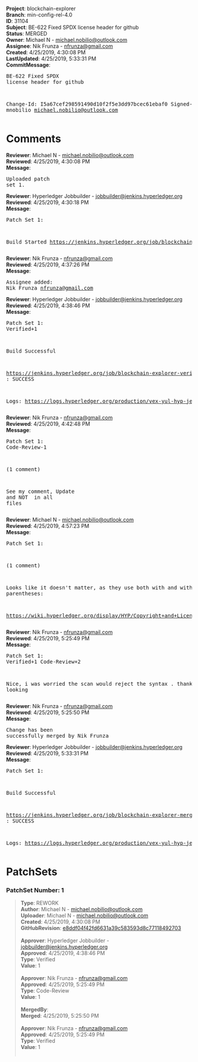 <strong>Project</strong>: blockchain-explorer<br><strong>Branch</strong>: min-config-rel-4.0<br><strong>ID</strong>: 31104<br><strong>Subject</strong>: BE-622 Fixed SPDX license header for github<br><strong>Status</strong>: MERGED<br><strong>Owner</strong>: Michael N - michael.nobilio@outlook.com<br><strong>Assignee</strong>: Nik Frunza - nfrunza@gmail.com<br><strong>Created</strong>: 4/25/2019, 4:30:08 PM<br><strong>LastUpdated</strong>: 4/25/2019, 5:33:31 PM<br><strong>CommitMessage</strong>:<br><pre>BE-622 Fixed SPDX license header for github

Change-Id: I5a67cef298591490d10f2f5e3dd97bcec61ebaf0
Signed-off-by: mnobilio <michael.nobilio@outlook.com>
</pre><h1>Comments</h1><strong>Reviewer</strong>: Michael N - michael.nobilio@outlook.com<br><strong>Reviewed</strong>: 4/25/2019, 4:30:08 PM<br><strong>Message</strong>: <pre>Uploaded patch set 1.</pre><strong>Reviewer</strong>: Hyperledger Jobbuilder - jobbuilder@jenkins.hyperledger.org<br><strong>Reviewed</strong>: 4/25/2019, 4:30:18 PM<br><strong>Message</strong>: <pre>Patch Set 1:

Build Started https://jenkins.hyperledger.org/job/blockchain-explorer-verify-x86_64/130/</pre><strong>Reviewer</strong>: Nik Frunza - nfrunza@gmail.com<br><strong>Reviewed</strong>: 4/25/2019, 4:37:26 PM<br><strong>Message</strong>: <pre>Assignee added: Nik Frunza <nfrunza@gmail.com></pre><strong>Reviewer</strong>: Hyperledger Jobbuilder - jobbuilder@jenkins.hyperledger.org<br><strong>Reviewed</strong>: 4/25/2019, 4:38:46 PM<br><strong>Message</strong>: <pre>Patch Set 1: Verified+1

Build Successful 

https://jenkins.hyperledger.org/job/blockchain-explorer-verify-x86_64/130/ : SUCCESS

Logs: https://logs.hyperledger.org/production/vex-yul-hyp-jenkins-3/blockchain-explorer-verify-x86_64/130</pre><strong>Reviewer</strong>: Nik Frunza - nfrunza@gmail.com<br><strong>Reviewed</strong>: 4/25/2019, 4:42:48 PM<br><strong>Message</strong>: <pre>Patch Set 1: Code-Review-1

(1 comment)

See my comment, Update <!-- SPDX-License-Identifier: CC-BY-4.0 -->
and NOT <!-- (SPDX-License-Identifier: CC-BY-4.0) --> 
in all files</pre><strong>Reviewer</strong>: Michael N - michael.nobilio@outlook.com<br><strong>Reviewed</strong>: 4/25/2019, 4:57:23 PM<br><strong>Message</strong>: <pre>Patch Set 1:

(1 comment)

Looks like it doesn't matter, as they use both with and without parentheses:

https://wiki.hyperledger.org/display/HYP/Copyright+and+License+Policy</pre><strong>Reviewer</strong>: Nik Frunza - nfrunza@gmail.com<br><strong>Reviewed</strong>: 4/25/2019, 5:25:49 PM<br><strong>Message</strong>: <pre>Patch Set 1: Verified+1 Code-Review+2

Nice, i was worried the scan would reject the syntax .
thanks for looking</pre><strong>Reviewer</strong>: Nik Frunza - nfrunza@gmail.com<br><strong>Reviewed</strong>: 4/25/2019, 5:25:50 PM<br><strong>Message</strong>: <pre>Change has been successfully merged by Nik Frunza</pre><strong>Reviewer</strong>: Hyperledger Jobbuilder - jobbuilder@jenkins.hyperledger.org<br><strong>Reviewed</strong>: 4/25/2019, 5:33:31 PM<br><strong>Message</strong>: <pre>Patch Set 1:

Build Successful 

https://jenkins.hyperledger.org/job/blockchain-explorer-merge-x86_64/71/ : SUCCESS

Logs: https://logs.hyperledger.org/production/vex-yul-hyp-jenkins-3/blockchain-explorer-merge-x86_64/71</pre><h1>PatchSets</h1><h3>PatchSet Number: 1</h3><blockquote><strong>Type</strong>: REWORK<br><strong>Author</strong>: Michael N - michael.nobilio@outlook.com<br><strong>Uploader</strong>: Michael N - michael.nobilio@outlook.com<br><strong>Created</strong>: 4/25/2019, 4:30:08 PM<br><strong>GitHubRevision</strong>: [e8ddf04f42fd6631a39c583593d8c77118492703](https://github.com/hyperledger/blockchain-explorer/commit/e8ddf04f42fd6631a39c583593d8c77118492703)<br><br><strong>Approver</strong>: Hyperledger Jobbuilder - jobbuilder@jenkins.hyperledger.org<br><strong>Approved</strong>: 4/25/2019, 4:38:46 PM<br><strong>Type</strong>: Verified<br><strong>Value</strong>: 1<br><br><strong>Approver</strong>: Nik Frunza - nfrunza@gmail.com<br><strong>Approved</strong>: 4/25/2019, 5:25:49 PM<br><strong>Type</strong>: Code-Review<br><strong>Value</strong>: 1<br><br><strong>MergedBy</strong>:<br><strong>Merged</strong>: 4/25/2019, 5:25:50 PM<br><br><strong>Approver</strong>: Nik Frunza - nfrunza@gmail.com<br><strong>Approved</strong>: 4/25/2019, 5:25:49 PM<br><strong>Type</strong>: Verified<br><strong>Value</strong>: 1<br><br></blockquote>